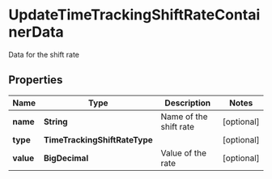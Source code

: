 

# UpdateTimeTrackingShiftRateContainerData

Data for the shift rate

## Properties

| Name | Type | Description | Notes |
|------------ | ------------- | ------------- | -------------|
|**name** | **String** | Name of the shift rate |  [optional] |
|**type** | **TimeTrackingShiftRateType** |  |  [optional] |
|**value** | **BigDecimal** | Value of the rate |  [optional] |



